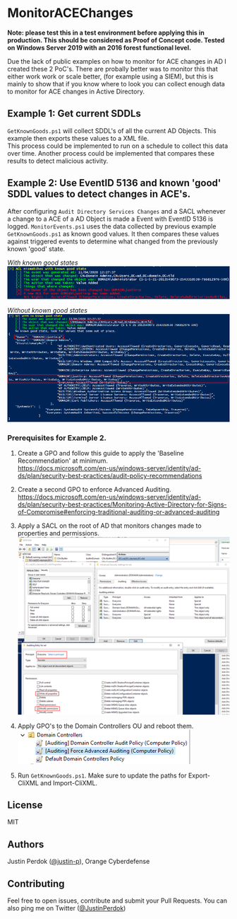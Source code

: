 # MonitorACEChanges

**Note: please test this in a test environment before applying this in production. This should be considered as Proof of Concept code. Tested on Windows Server 2019 with an 2016 forest functional level.**

Due the lack of public examples on how to monitor for ACE changes in AD I created these 2 PoC's. There are probally better was to monitor this that either work work or scale better, (for example using a SIEM), but this is mainly to show that if you know where to look you can collect enough data to monitor for ACE changes in Active Directory.

## Example 1: Get current SDDLs

`GetKnownGoods.ps1` will collect SDDL's of all the current AD Objects. This example then exports these values to a XML file.  
This process could be implemented to run on a schedule to collect this data over time. Another process could be implemented that compares these results to detect malicious activity.

## Example 2: Use EventID 5136 and known 'good' SDDL values to detect changes in ACE's.

After configuring `Audit Directory Services Changes` and a SACL whenever a change to a ACE of a AD Object is made a Event with EventID 5136 is logged. `MonitorEvents.ps1` uses the data collected by previous example `GetKnownGoods.ps1` as known good values. It then compares these values against triggered events to determine what changed from the previously known 'good' state.

*With known good states*  
![MonitorEvents.ps1](2020-11-04_22-23.png)

*Without known good states*
![MonitorEvents.ps1](2020-11-04_22-46.png)

### Prerequisites for Example 2.

1. Create a GPO and follow this guide to apply the 'Baseline Recommendation' at minimum.  
https://docs.microsoft.com/en-us/windows-server/identity/ad-ds/plan/security-best-practices/audit-policy-recommendations

2. Create a second GPO to enforce Advanced Auditing.  
https://docs.microsoft.com/en-us/windows-server/identity/ad-ds/plan/security-best-practices/Monitoring-Active-Directory-for-Signs-of-Compromise#enforcing-traditional-auditing-or-advanced-auditing

3. Apply a SACL on the root of AD that monitors changes made to properties and permissions.  
![SACL](2020-11-04_17-08.png)

4. Apply GPO's to the Domain Controllers OU and reboot them.  
![gpos](2020-11-04_16-52.png)

5. Run `GetKnownGoods.ps1`. Make sure to update the paths for Export-CliXML and Import-CliXML.

## License

MIT

## Authors

Justin Perdok ([@justin-p](https://github.com/justin-p/)), Orange Cyberdefense

## Contributing

Feel free to open issues, contribute and submit your Pull Requests. You can also ping me on Twitter ([@JustinPerdok](https://twitter.com/JustinPerdok))
